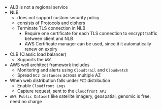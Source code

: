 - ALB is not a regional service
- NLB
  - does not support custom security policy
  - consists of Protocols and ciphers
  - Terminate TLS connection in NLB
    - Require one certificate for each TLS connection to encrypt traffic between client and NLB
    - AWS Certificate manager can be used, since it it automatically renew on expiry
- CLB (Classic load balancer)
  - Supports the `ASG`
- AWS well architect framework includes
  - Monitoring and alerts using `Cloudtrail` and `Cloudwatch`
  - Spread `EC2 Instances` across multiple AZ
- When web distribution falls under `PCI` distribution
  - Enable `Cloudfront Logs`
  - Capture request, sent to the `Cloudfront API`
- `AWS Public Dataset` like satellite imagery, geospatial, genomic is free, need no charge
